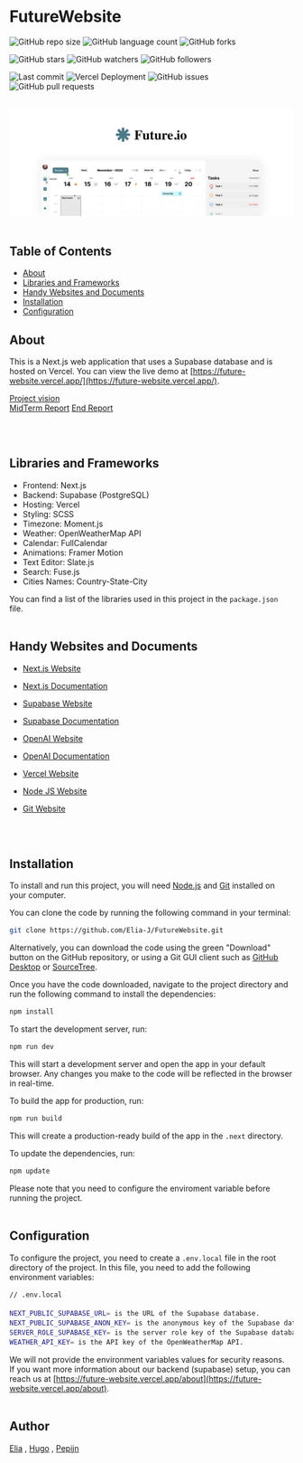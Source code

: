 # FutureWebsite

![GitHub repo size](https://img.shields.io/github/repo-size/Elia-J/FutureWebsite?style=for-the-badge)
![GitHub language count](https://img.shields.io/github/languages/count/Elia-J/FutureWebsite?style=for-the-badge)
![GitHub forks](https://img.shields.io/github/forks/Elia-J/FutureWebsite?style=for-the-badge)

![GitHub stars](https://img.shields.io/github/stars/Elia-J/FutureWebsite?style=for-the-badge)
![GitHub watchers](https://img.shields.io/github/watchers/Elia-J/FutureWebsite?style=for-the-badge)
![GitHub followers](https://img.shields.io/github/followers/Elia-J?style=for-the-badge)

![Last commit](https://img.shields.io/github/last-commit/Elia-J/FutureWebsite?style=for-the-badge)
![Vercel Deployment](https://vercelbadge.vercel.app/api/Elia-J/FutureWebsite?style=for-the-badge)
![GitHub issues](https://img.shields.io/github/issues/Elia-J/FutureWebsite?style=for-the-badge)
![GitHub pull requests](https://img.shields.io/github/issues-pr/Elia-J/FutureWebsite?style=for-the-badge)
</br></br>

![FutureWebsite](https://raw.githubusercontent.com/Elia-J/FutureWebsite/ff8f72cacd8b18b05f10c44ea733decf7bdfbd05/public/future-website.svg)
</br></br>

## Table of Contents

- [About](#about)
- [Libraries and Frameworks](#libraries-and-frameworks)
- [Handy Websites and Documents](#handy-websites-and-documents)
- [Installation](#installing)
- [Configuration](#configuration)
  </br>

## About

This is a Next.js web application that uses a Supabase database and is hosted on Vercel. You can view the live demo at [https://future-website.vercel.app/](https://future-website.vercel.app/).

[Project vision](<https://github.com/Elia-J/FutureWebsite/blob/main/Team%5B19%5D_Vision_SP%5B1%5D%20(1).pdf>) <br/>
[MidTerm Report](https://github.com/Elia-J/FutureWebsite/blob/main/Team%5B19%5D_Report.pdf)
[End Report](https://github.com/Elia-J/FutureWebsite/blob/main/Team%5B19%5D_End_Report.pdf)


</br></br>

## Libraries and Frameworks

- Frontend: Next.js
- Backend: Supabase (PostgreSQL)
- Hosting: Vercel
- Styling: SCSS
- Timezone: Moment.js
- Weather: OpenWeatherMap API
- Calendar: FullCalendar
- Animations: Framer Motion
- Text Editor: Slate.js
- Search: Fuse.js
- Cities Names: Country-State-City

You can find a list of the libraries used in this project in the `package.json` file.
</br></br>

## Handy Websites and Documents

- [Next.js Website](https://nextjs.org/)
- [Next.js Documentation](https://nextjs.org/docs)
- [Supabase Website](https://www.supabase.io/)
- [Supabase Documentation](https://supabase.io/docs)
- [OpenAI Website](https://openai.com/)
- [OpenAI Documentation](https://beta.openai.com/docs)
- [Vercel Website](https://vercel.com/)
- [Node JS Website](https://nodejs.org/en/)
- [Git Website](https://git-scm.com/)

  </br></br>

## Installation

To install and run this project, you will need [Node.js](https://nodejs.org/) and [Git](https://git-scm.com/) installed on your computer.

You can clone the code by running the following command in your terminal:

```bash
git clone https://github.com/Elia-J/FutureWebsite.git
```

Alternatively, you can download the code using the green "Download" button on the GitHub repository, or using a Git GUI client such as [GitHub Desktop](https://desktop.github.com/) or [SourceTree](https://www.sourcetreeapp.com/).

Once you have the code downloaded, navigate to the project directory and run the following command to install the dependencies:

```bash
npm install
```

To start the development server, run:

```bash
npm run dev
```

This will start a development server and open the app in your default browser. Any changes you make to the code will be reflected in the browser in real-time.

To build the app for production, run:

```bash
npm run build
```

This will create a production-ready build of the app in the `.next` directory.

To update the dependencies, run:

```bash
npm update
```

Please note that you need to configure the enviroment variable before running the project.
</br></br>

## Configuration

To configure the project, you need to create a `.env.local` file in the root directory of the project. In this file, you need to add the following environment variables:

```bash
// .env.local

NEXT_PUBLIC_SUPABASE_URL= is the URL of the Supabase database.
NEXT_PUBLIC_SUPABASE_ANON_KEY= is the anonymous key of the Supabase database.
SERVER_ROLE_SUPABASE_KEY= is the server role key of the Supabase database.
WEATHER_API_KEY= is the API key of the OpenWeatherMap API.

```

We will not provide the environment variables values for security reasons.
</br>
If you want more information about our backend (supabase) setup, you can reach us at [https://future-website.vercel.app/about](https://future-website.vercel.app/about).
</br></br>

## Author

[Elia](https://github.com/Elia-J) , [Hugo](https://github.com/hugokrul) , [Pepijn](https://github.com/PepijnU)
